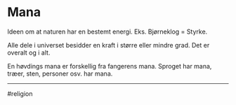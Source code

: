# Mana
Ideen om at naturen har en bestemt energi. Eks. Bjørneklog = Styrke.

Alle dele i universet besidder en kraft i større eller mindre grad. Det er overalt og i alt.

En høvdings mana er forskellig fra fangerens mana. Sproget har mana, træer, sten, personer osv. har mana.

---
#religion 
